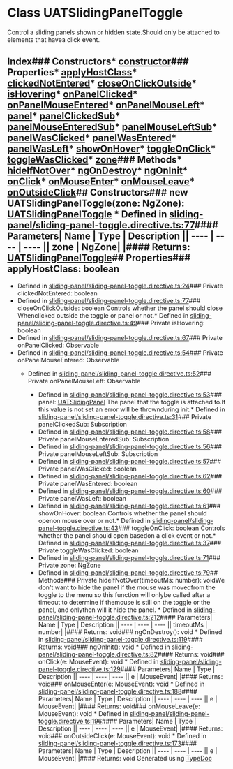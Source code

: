 # Class UATSlidingPanelToggle
Control a sliding panels shown or hidden state.Should only be attached to elements that havea click event.
## Index### Constructors* [constructor](_sliding_panel_sliding_panel_toggle_directive_.uatslidingpaneltoggle.html#constructor)### Properties* [applyHostClass](_sliding_panel_sliding_panel_toggle_directive_.uatslidingpaneltoggle.html#applyhostclass)* [clickedNotEntered](_sliding_panel_sliding_panel_toggle_directive_.uatslidingpaneltoggle.html#clickednotentered)* [closeOnClickOutside](_sliding_panel_sliding_panel_toggle_directive_.uatslidingpaneltoggle.html#closeonclickoutside)* [isHovering](_sliding_panel_sliding_panel_toggle_directive_.uatslidingpaneltoggle.html#ishovering)* [onPanelClicked](_sliding_panel_sliding_panel_toggle_directive_.uatslidingpaneltoggle.html#onpanelclicked)* [onPanelMouseEntered](_sliding_panel_sliding_panel_toggle_directive_.uatslidingpaneltoggle.html#onpanelmouseentered)* [onPanelMouseLeft](_sliding_panel_sliding_panel_toggle_directive_.uatslidingpaneltoggle.html#onpanelmouseleft)* [panel](_sliding_panel_sliding_panel_toggle_directive_.uatslidingpaneltoggle.html#panel)* [panelClickedSub](_sliding_panel_sliding_panel_toggle_directive_.uatslidingpaneltoggle.html#panelclickedsub)* [panelMouseEnteredSub](_sliding_panel_sliding_panel_toggle_directive_.uatslidingpaneltoggle.html#panelmouseenteredsub)* [panelMouseLeftSub](_sliding_panel_sliding_panel_toggle_directive_.uatslidingpaneltoggle.html#panelmouseleftsub)* [panelWasClicked](_sliding_panel_sliding_panel_toggle_directive_.uatslidingpaneltoggle.html#panelwasclicked)* [panelWasEntered](_sliding_panel_sliding_panel_toggle_directive_.uatslidingpaneltoggle.html#panelwasentered)* [panelWasLeft](_sliding_panel_sliding_panel_toggle_directive_.uatslidingpaneltoggle.html#panelwasleft)* [showOnHover](_sliding_panel_sliding_panel_toggle_directive_.uatslidingpaneltoggle.html#showonhover)* [toggleOnClick](_sliding_panel_sliding_panel_toggle_directive_.uatslidingpaneltoggle.html#toggleonclick)* [toggleWasClicked](_sliding_panel_sliding_panel_toggle_directive_.uatslidingpaneltoggle.html#togglewasclicked)* [zone](_sliding_panel_sliding_panel_toggle_directive_.uatslidingpaneltoggle.html#zone)### Methods* [hideIfNotOver](_sliding_panel_sliding_panel_toggle_directive_.uatslidingpaneltoggle.html#hideifnotover)* [ngOnDestroy](_sliding_panel_sliding_panel_toggle_directive_.uatslidingpaneltoggle.html#ngondestroy)* [ngOnInit](_sliding_panel_sliding_panel_toggle_directive_.uatslidingpaneltoggle.html#ngoninit)* [onClick](_sliding_panel_sliding_panel_toggle_directive_.uatslidingpaneltoggle.html#onclick)* [onMouseEnter](_sliding_panel_sliding_panel_toggle_directive_.uatslidingpaneltoggle.html#onmouseenter)* [onMouseLeave](_sliding_panel_sliding_panel_toggle_directive_.uatslidingpaneltoggle.html#onmouseleave)* [onOutsideClick](_sliding_panel_sliding_panel_toggle_directive_.uatslidingpaneltoggle.html#onoutsideclick)## Constructors### new UATSlidingPanelToggle(zone: NgZone): [UATSlidingPanelToggle](_sliding_panel_sliding_panel_toggle_directive_.uatslidingpaneltoggle.html)  * Defined in [sliding-panel/sliding-panel-toggle.directive.ts:77](https://github.com/tme321/Unopinionated-Angular/blob/16a724b/src/lib/sliding-panel/sliding-panel-toggle.directive.ts#L77)#### Parameters| Name | Type | Description || ---- | ---- | ---- || zone | NgZone|  |#### Returns: [UATSlidingPanelToggle](_sliding_panel_sliding_panel_toggle_directive_.uatslidingpaneltoggle.html)## Properties### applyHostClass: boolean
* Defined in [sliding-panel/sliding-panel-toggle.directive.ts:24](https://github.com/tme321/Unopinionated-Angular/blob/16a724b/src/lib/sliding-panel/sliding-panel-toggle.directive.ts#L24)### Private clickedNotEntered: boolean
* Defined in [sliding-panel/sliding-panel-toggle.directive.ts:77](https://github.com/tme321/Unopinionated-Angular/blob/16a724b/src/lib/sliding-panel/sliding-panel-toggle.directive.ts#L77)### closeOnClickOutside: boolean
Controls whether the panel should close Whenclicked outside the toggle or panel or not.* Defined in [sliding-panel/sliding-panel-toggle.directive.ts:49](https://github.com/tme321/Unopinionated-Angular/blob/16a724b/src/lib/sliding-panel/sliding-panel-toggle.directive.ts#L49)### Private isHovering: boolean
* Defined in [sliding-panel/sliding-panel-toggle.directive.ts:67](https://github.com/tme321/Unopinionated-Angular/blob/16a724b/src/lib/sliding-panel/sliding-panel-toggle.directive.ts#L67)### Private onPanelClicked: Observable<MouseEvent>
* Defined in [sliding-panel/sliding-panel-toggle.directive.ts:54](https://github.com/tme321/Unopinionated-Angular/blob/16a724b/src/lib/sliding-panel/sliding-panel-toggle.directive.ts#L54)### Private onPanelMouseEntered: Observable<MouseEvent>
	* Defined in [sliding-panel/sliding-panel-toggle.directive.ts:52](https://github.com/tme321/Unopinionated-Angular/blob/16a724b/src/lib/sliding-panel/sliding-panel-toggle.directive.ts#L52)### Private onPanelMouseLeft: Observable<MouseEvent>
		* Defined in [sliding-panel/sliding-panel-toggle.directive.ts:53](https://github.com/tme321/Unopinionated-Angular/blob/16a724b/src/lib/sliding-panel/sliding-panel-toggle.directive.ts#L53)### panel: [UATSlidingPanel](_sliding_panel_sliding_panel_component_.uatslidingpanel.html)
		The panel that the toggle is attached to.If this value is not set an error will be thrownduring init.* Defined in [sliding-panel/sliding-panel-toggle.directive.ts:31](https://github.com/tme321/Unopinionated-Angular/blob/16a724b/src/lib/sliding-panel/sliding-panel-toggle.directive.ts#L31)### Private panelClickedSub: Subscription
		* Defined in [sliding-panel/sliding-panel-toggle.directive.ts:58](https://github.com/tme321/Unopinionated-Angular/blob/16a724b/src/lib/sliding-panel/sliding-panel-toggle.directive.ts#L58)### Private panelMouseEnteredSub: Subscription
		* Defined in [sliding-panel/sliding-panel-toggle.directive.ts:56](https://github.com/tme321/Unopinionated-Angular/blob/16a724b/src/lib/sliding-panel/sliding-panel-toggle.directive.ts#L56)### Private panelMouseLeftSub: Subscription
		* Defined in [sliding-panel/sliding-panel-toggle.directive.ts:57](https://github.com/tme321/Unopinionated-Angular/blob/16a724b/src/lib/sliding-panel/sliding-panel-toggle.directive.ts#L57)### Private panelWasClicked: boolean
		* Defined in [sliding-panel/sliding-panel-toggle.directive.ts:62](https://github.com/tme321/Unopinionated-Angular/blob/16a724b/src/lib/sliding-panel/sliding-panel-toggle.directive.ts#L62)### Private panelWasEntered: boolean
		* Defined in [sliding-panel/sliding-panel-toggle.directive.ts:60](https://github.com/tme321/Unopinionated-Angular/blob/16a724b/src/lib/sliding-panel/sliding-panel-toggle.directive.ts#L60)### Private panelWasLeft: boolean
		* Defined in [sliding-panel/sliding-panel-toggle.directive.ts:61](https://github.com/tme321/Unopinionated-Angular/blob/16a724b/src/lib/sliding-panel/sliding-panel-toggle.directive.ts#L61)### showOnHover: boolean
		Controls whether the panel should openon mouse over or not.* Defined in [sliding-panel/sliding-panel-toggle.directive.ts:43](https://github.com/tme321/Unopinionated-Angular/blob/16a724b/src/lib/sliding-panel/sliding-panel-toggle.directive.ts#L43)### toggleOnClick: boolean
		Controls whether the panel should open basedon a click event or not.* Defined in [sliding-panel/sliding-panel-toggle.directive.ts:37](https://github.com/tme321/Unopinionated-Angular/blob/16a724b/src/lib/sliding-panel/sliding-panel-toggle.directive.ts#L37)### Private toggleWasClicked: boolean
		* Defined in [sliding-panel/sliding-panel-toggle.directive.ts:71](https://github.com/tme321/Unopinionated-Angular/blob/16a724b/src/lib/sliding-panel/sliding-panel-toggle.directive.ts#L71)### Private zone: NgZone
		* Defined in [sliding-panel/sliding-panel-toggle.directive.ts:79](https://github.com/tme321/Unopinionated-Angular/blob/16a724b/src/lib/sliding-panel/sliding-panel-toggle.directive.ts#L79)## Methods### Private hideIfNotOver(timeoutMs: number): voidWe don't want to hide the panel if the mouse was movedfrom the toggle to the menu so this function will onlybe called after a timeout to determine if themouse is still on the toggle or the panel, and onlythen will it hide the panel.  * Defined in [sliding-panel/sliding-panel-toggle.directive.ts:212](https://github.com/tme321/Unopinionated-Angular/blob/16a724b/src/lib/sliding-panel/sliding-panel-toggle.directive.ts#L212)#### Parameters| Name | Type | Description || ---- | ---- | ---- || timeoutMs | number|  |#### Returns: void### ngOnDestroy(): void  * Defined in [sliding-panel/sliding-panel-toggle.directive.ts:119](https://github.com/tme321/Unopinionated-Angular/blob/16a724b/src/lib/sliding-panel/sliding-panel-toggle.directive.ts#L119)#### Returns: void### ngOnInit(): void  * Defined in [sliding-panel/sliding-panel-toggle.directive.ts:82](https://github.com/tme321/Unopinionated-Angular/blob/16a724b/src/lib/sliding-panel/sliding-panel-toggle.directive.ts#L82)#### Returns: void### onClick(e: MouseEvent): void  * Defined in [sliding-panel/sliding-panel-toggle.directive.ts:129](https://github.com/tme321/Unopinionated-Angular/blob/16a724b/src/lib/sliding-panel/sliding-panel-toggle.directive.ts#L129)#### Parameters| Name | Type | Description || ---- | ---- | ---- || e | MouseEvent|  |#### Returns: void### onMouseEnter(e: MouseEvent): void  * Defined in [sliding-panel/sliding-panel-toggle.directive.ts:188](https://github.com/tme321/Unopinionated-Angular/blob/16a724b/src/lib/sliding-panel/sliding-panel-toggle.directive.ts#L188)#### Parameters| Name | Type | Description || ---- | ---- | ---- || e | MouseEvent|  |#### Returns: void### onMouseLeave(e: MouseEvent): void  * Defined in [sliding-panel/sliding-panel-toggle.directive.ts:196](https://github.com/tme321/Unopinionated-Angular/blob/16a724b/src/lib/sliding-panel/sliding-panel-toggle.directive.ts#L196)#### Parameters| Name | Type | Description || ---- | ---- | ---- || e | MouseEvent|  |#### Returns: void### onOutsideClick(e: MouseEvent): void  * Defined in [sliding-panel/sliding-panel-toggle.directive.ts:173](https://github.com/tme321/Unopinionated-Angular/blob/16a724b/src/lib/sliding-panel/sliding-panel-toggle.directive.ts#L173)#### Parameters| Name | Type | Description || ---- | ---- | ---- || e | MouseEvent|  |#### Returns: void
		Generated using [TypeDoc](http://typedoc.io)